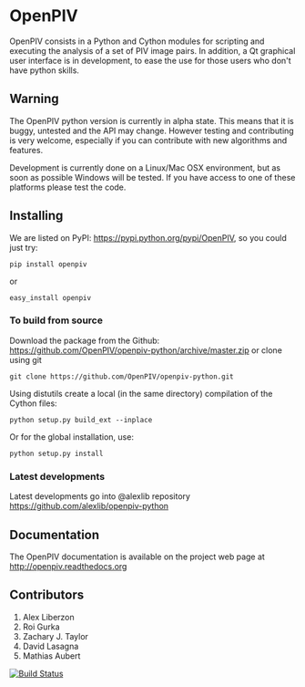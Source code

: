 # OpenPIV

OpenPIV consists in a Python and Cython modules for scripting and executing the analysis of 
a set of PIV image pairs. In addition, a Qt graphical user interface is in 
development, to ease the use for those users who don't have python skills.

## Warning

The OpenPIV python version is currently in alpha state. This means that
it is buggy, untested and the API may change. However testing and contributing
is very welcome, especially if you can contribute with new algorithms and features.

Development is currently done on a Linux/Mac OSX environment, but as soon as possible 
Windows will be tested. If you have access to one of these platforms
please test the code. 

## Installing

We are listed on PyPI: <https://pypi.python.org/pypi/OpenPIV>, so you could just try:

    pip install openpiv

or 

    easy_install openpiv

### To build from source

Download the package from the Github: https://github.com/OpenPIV/openpiv-python/archive/master.zip
or clone using git

    git clone https://github.com/OpenPIV/openpiv-python.git

Using distutils create a local (in the same directory) compilation of the Cython files:

    python setup.py build_ext --inplace

Or for the global installation, use:

    python setup.py install 


### Latest developments

Latest developments go into @alexlib repository <https://github.com/alexlib/openpiv-python>

## Documentation

The OpenPIV documentation is available on the project web page at <http://openpiv.readthedocs.org>


## Contributors

1. Alex Liberzon  
2. Roi Gurka  
3. Zachary J. Taylor  
4. David Lasagna  
5. Mathias Aubert


[![Build Status](https://travis-ci.org/OpenPIV/openpiv-python.svg)](https://travis-ci.org/OpenPIV/openpiv-python)
